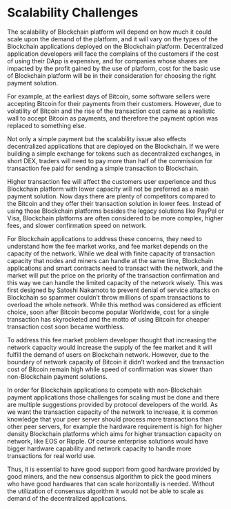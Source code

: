 # Scalability Challenges

The scalability of Blockchain platform will depend on how much it could scale upon the demand of the platform, and it will vary on the types of the Blockchain applications deployed on the Blockchain platform. Decentralized application developers will face the complains of the customers if the cost of using their DApp is expensive, and for companies whose shares are impacted by the profit gained by the use of platform, cost for the basic use of Blockchain platform will be in their consideration for choosing the right payment solution.

For example, at the earliest days of Bitcoin, some software sellers were accepting Bitcoin for their payments from their customers. However, due to volatility of Bitcoin and the rise of the transaction cost came as a realistic wall to accept Bitcoin as payments, and therefore the payment option was replaced to something else.

Not only a simple payment but the scalability issue also effects decentralized applications that are deployed on the Blockchain. If we were building a simple exchange for tokens such as decentralized exchanges, in short DEX, traders will need to pay more than half of the commission for transaction fee paid for sending a simple transaction to Blockchain.

Higher transaction fee will affect the customers user experience and thus Blockchain platform with lower capacity will not be preferred as a main payment solution. Now days there are plenty of competitors compared to the Bitcoin and they offer their transaction solution in lower fees. Instead of using those Blockchain platforms besides the legacy solutions like PayPal or Visa, Blockchain platforms are often considered to be more complex, higher fees, and slower confirmation speed on network.

For Blockchain applications to address these concerns, they need to understand how the fee market works, and fee market depends on the capacity of the network. While we deal with finite capacity of transaction capacity that nodes and miners can handle at the same time, Blockchain applications and smart contracts need to transact with the network, and the market will put the price on the priority of the transaction confirmation and this way we can handle the limited capacity of the network wisely. This was first designed by Satoshi Nakamoto to prevent denial of service attacks on Blockchain so spammer couldn’t throw millions of spam transactions to overload the whole network. While this method was considered as efficient choice, soon after Bitcoin become popular Worldwide, cost for a single transaction has skyrocketed and the motto of using Bitcoin for cheaper transaction cost soon became worthless.

To address this fee market problem developer thought that increasing the network capacity would increase the supply of the fee market and it will fulfill the demand of users on Blockchain network. However, due to the boundary of network capacity of Bitcoin it didn’t worked and the transaction cost of Bitcoin remain high while speed of confirmation was slower than non-Blockchain payment solutions.

In order for Blockchain applications to compete with non-Blockchain payment applications those challenges for scaling must be done and there are multiple suggestions provided by protocol developers of the world. As we want the transaction capacity of the network to increase, it is common knowledge that your peer server should process more transactions than other peer servers, for example the hardware requirement is high for higher density Blockchain platforms which aims for higher transaction capacity on network, like EOS or Ripple. Of course enterprise solutions would have bigger hardware capability and network capacity to handle more transactions for real world use.

Thus, it is essential to have good support from good hardware provided by good miners, and the new consensus algorithm to pick the good miners who have good hardwares that can scale horizontally is needed. Without the utilization of consensus algorithm it would not be able to scale as demand of the decentralized applications.

